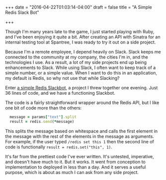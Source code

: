 +++
date = "2016-04-22T01:03:14-04:00"
draft = false
title = "A Simple Redis Slack Bot"

+++

Though I'm many years late to the game, I just started playing with Ruby, and I've been enjoying it quite a bit. After creating an API with Sinatra for an internal testing tool at Spantree, I was ready to try it out on a side project.

<!--more-->

Because I'm a remote employee, I depend heavily on Slack. Slack keeps me connected to the community at my company, the cities I'm in, and the technologies I use. As a result, a lot of my side projects end up being enhancements to Slack. While using Slack, I often want to keep track of a simple number, or a simple value. When I want to do this in an application, my default is Redis, so why not use that while Slacking?

Enter [a simple Redis Slackbot](https://github.com/KevinGreene/redis-api), a project I threw together one evening. Just 36 lines of code, and we have a functioning Slackbot.

The code is a fairly straightforward wrapper around the Redis API, but I like one bit of code more than the others:

``` ruby
  message = params["text"].split
  result = redis.send(*message)
```

This splits the message based on whitespace and calls the first element in the message with the rest of the elements in the message as arguments. For example, if the user typed `/redis set this 1` then the second line of code is functionally `result = redis.set("this", 1)`.

It's far from the prettiest code I've ever written. It's untested, imperative, and doesn't have much to it. But it works. It went from conception to implementation to deployed in less than a day. And it serves a useful purpose, which is about as much I can ask from any side project.
